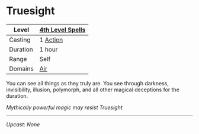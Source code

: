 # Truesight

| Level    | [4th Level Spells](4th%20Level%20Spells.md)         |
| -------- | --------------------------------------------------- |
| Casting  | 1 [Action](../../../../Game%20Procedures/Core%20Procedures/Action.md) |
| Duration | 1 hour                                              |
| Range    | Self                                                |
| Domains  | [Air](../../Spell%20Domains/Air.md)              |

You can see all things as they truly are. You see through darkness, invisibility, illusion, polymorph, and all other magical deceptions for the duration.

*Mythically powerful magic may resist Truesight*

---
*Upcast: None*
